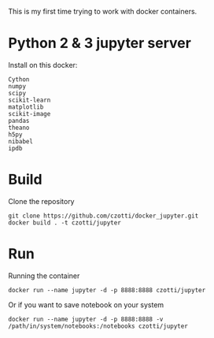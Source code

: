 This is my first time trying to work with docker containers.

# Python 2 & 3 jupyter server

Install on this docker:

    Cython
	numpy
	scipy
	scikit-learn
    matplotlib
    scikit-image
    pandas
    theano
    h5py
    nibabel
    ipdb

# Build
Clone the repository

	git clone https://github.com/czotti/docker_jupyter.git
	docker build . -t czotti/jupyter

# Run
Running the container

	docker run --name jupyter -d -p 8888:8888 czotti/jupyter

Or if you want to save notebook on your system

    docker run --name jupyter -d -p 8888:8888 -v /path/in/system/notebooks:/notebooks czotti/jupyter

